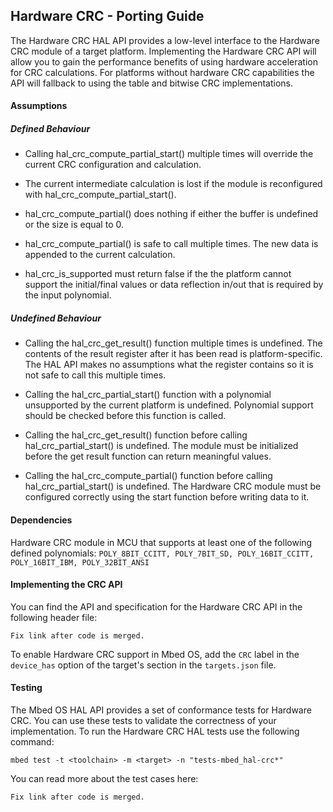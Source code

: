 ## Hardware CRC - Porting Guide

The Hardware CRC HAL API provides a low-level interface to the Hardware CRC
module of a target platform. Implementing the Hardware CRC API will allow you
to gain the performance benefits of using hardware acceleration for CRC
calculations. For platforms without hardware CRC capabilities the API will
fallback to using the table and bitwise CRC implementations.

#### Assumptions

##### Defined Behaviour

* Calling hal_crc_compute_partial_start() multiple times will override the
  current CRC configuration and calculation.

* The current intermediate calculation is lost if the module is reconfigured
  with hal_crc_compute_partial_start().

* hal_crc_compute_partial() does nothing if either the buffer is undefined or
  the size is equal to 0.

* hal_crc_compute_partial() is safe to call multiple times. The new data is
  appended to the current calculation.

* hal_crc_is_supported must return false if the the platform cannot support the
  initial/final values or data reflection in/out that is required by the input
  polynomial.

##### Undefined Behaviour

* Calling the hal_crc_get_result() function multiple times is undefined. The
  contents of the result register after it has been read is platform-specific.
  The HAL API makes no assumptions what the register contains so it is not safe
  to call this multiple times.

* Calling the hal_crc_partial_start() function with a polynomial unsupported by
  the current platform is undefined. Polynomial support should be checked before
  this function is called.

* Calling the hal_crc_get_result() function before calling
  hal_crc_partial_start() is undefined. The module must be initialized before
  the get result function can return meaningful values.

* Calling the hal_crc_compute_partial() function before calling
  hal_crc_partial_start() is undefined. The Hardware CRC module must be
  configured correctly using the start function before writing data to it.

#### Dependencies

Hardware CRC module in MCU that supports at least one of the following defined
polynomials: `POLY_8BIT_CCITT, POLY_7BIT_SD, POLY_16BIT_CCITT, POLY_16BIT_IBM,
POLY_32BIT_ANSI `

#### Implementing the CRC API

You can find the API and specification for the Hardware CRC API in the following
header file:

```
Fix link after code is merged.
```

To enable Hardware CRC support in Mbed OS, add the `CRC` label in the
`device_has` option of the target's section in the `targets.json` file.

#### Testing

The Mbed OS HAL API provides a set of conformance tests for Hardware CRC. You
can use these tests to validate the correctness of your implementation. To run
the Hardware CRC HAL tests use the following command:

```
mbed test -t <toolchain> -m <target> -n "tests-mbed_hal-crc*"
```

You can read more about the test cases here:

```
Fix link after code is merged.
```
